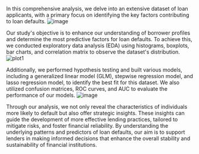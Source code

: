 In this comprehensive analysis, we delve into an extensive dataset of loan applicants, with a primary focus on identifying the key factors contributing to loan defaults.
![image](https://github.com/user-attachments/assets/6ccfc996-579c-46f6-807e-c075a660965f)

Our study's objective is to enhance our understanding of borrower profiles and determine the most predictive factors for loan defaults. 
To achieve this, we conducted exploratory data analysis (EDA) using histograms, boxplots, bar charts, and correlation matrix to observe the dataset's distribution. 
![plot1](https://github.com/user-attachments/assets/c72e453b-d005-416c-85d4-fc6e5883670a)

Additionally, we performed hypothesis testing and built various models, including a generalized linear model (GLM), stepwise regression model, and lasso regression model, to identify the best fit for this dataset. 
We also utilized confusion matrices, ROC curves, and AUC to evaluate the performance of our models.
![image](https://github.com/user-attachments/assets/e981a422-2a8a-456f-8671-a57544a08609)

Through our analysis, we not only reveal the characteristics of individuals more likely to default but also offer strategic insights. 
These insights can guide the development of more effective lending practices, tailored to mitigate risks, and foster financial reliability. 
By understanding the underlying patterns and predictors of loan defaults, our aim is to support lenders in making informed decisions that enhance the overall stability and sustainability of financial institutions.
